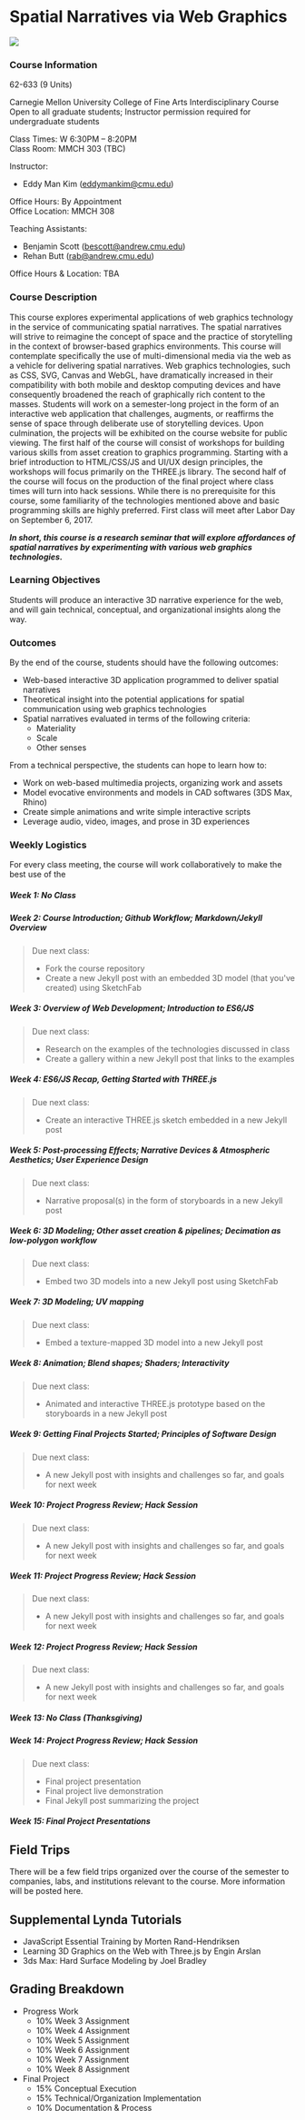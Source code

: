 # Spatial Narratives via Web Graphics
![](assets/banner.png)

### Course Information
62-633 (9 Units)<br>

Carnegie Mellon University College of Fine Arts Interdisciplinary Course<br>
Open to all graduate students; Instructor permission required for undergraduate students

Class Times: W 6:30PM – 8:20PM<br>
Class Room: MMCH 303 (TBC)

Instructor: 
- Eddy Man Kim ([eddymankim@cmu.edu](mailto:eddymankim@cmu.edu))

Office Hours: By Appointment<br>
Office Location: MMCH 308

Teaching Assistants: 
- Benjamin Scott ([bescott@andrew.cmu.edu](bescott@andrew.cmu.edu))
- Rehan Butt ([rab@andrew.cmu.edu](rab@andrew.cmu.edu))

Office Hours & Location: TBA

### Course Description
This course explores experimental applications of web graphics technology in the service of communicating spatial narratives.
The spatial narratives will strive to reimagine the concept of space and the practice of storytelling in the context of browser-based graphics environments.
This course will contemplate specifically the use of multi-dimensional media via the web as a vehicle for delivering spatial narratives.
Web graphics technologies, such as CSS, SVG, Canvas and WebGL, have dramatically increased in their compatibility with both mobile and desktop computing devices and have consequently broadened the reach of graphically rich content to the masses.
Students will work on a semester-long project in the form of an interactive web application that challenges, augments, or reaffirms the sense of space through deliberate use of storytelling devices.
Upon culmination, the projects will be exhibited on the course website for public viewing.
The first half of the course will consist of workshops for building various skills from asset creation to graphics programming.
Starting with a brief introduction to HTML/CSS/JS and UI/UX design principles, the workshops will focus primarily on the THREE.js library.
The second half of the course will focus on the production of the final project where class times will turn into hack sessions.
While there is no prerequisite for this course, some familiarity of the technologies mentioned above and basic programming skills are highly preferred.
First class will meet after Labor Day on September 6, 2017.

**_In short, this course is a research seminar that will explore affordances of spatial narratives by experimenting with various web graphics technologies._**

### Learning Objectives
Students will produce an interactive 3D narrative experience for the web,
and will gain technical, conceptual, and organizational insights along the way.

### Outcomes
By the end of the course, students should have the following outcomes:
- Web-based interactive 3D application programmed to deliver spatial narratives
- Theoretical insight into the potential applications for spatial communication using web graphics technologies
- Spatial narratives evaluated in terms of the following criteria:
  - Materiality
  - Scale
  - Other senses

From a technical perspective, the students can hope to learn how to: 
- Work on web-based multimedia projects, organizing work and assets
- Model evocative environments and models in CAD softwares (3DS Max, Rhino)
- Create simple animations and write simple interactive scripts
- Leverage audio, video, images, and prose in 3D experiences


### Weekly Logistics
For every class meeting, the course will work collaboratively to make the best use of the 

##### Week 1: No Class

##### Week 2: Course Introduction; Github Workflow; Markdown/Jekyll Overview
> Due next class:
> - Fork the course repository
> - Create a new Jekyll post with an embedded 3D model (that you've created) using SketchFab

##### Week 3: Overview of Web Development; Introduction to ES6/JS
> Due next class:
> - Research on the examples of the technologies discussed in class
> - Create a gallery within a new Jekyll post that links to the examples

##### Week 4: ES6/JS Recap, Getting Started with THREE.js
> Due next class:
> - Create an interactive THREE.js sketch embedded in a new Jekyll post

##### Week 5: Post-processing Effects; Narrative Devices & Atmospheric Aesthetics; User Experience Design
> Due next class:
> - Narrative proposal(s) in the form of storyboards in a new Jekyll post

##### Week 6: 3D Modeling; Other asset creation & pipelines; Decimation as low-polygon workflow
> Due next class:
> - Embed two 3D models into a new Jekyll post using SketchFab

##### Week 7: 3D Modeling; UV mapping
> Due next class:
> - Embed a texture-mapped 3D model into a new Jekyll post

##### Week 8: Animation; Blend shapes; Shaders; Interactivity
> Due next class:
> - Animated and interactive THREE.js prototype based on the storyboards in a new Jekyll post

##### Week 9: Getting Final Projects Started; Principles of Software Design
> Due next class:
> - A new Jekyll post with insights and challenges so far, and goals for next week

##### Week 10: Project Progress Review; Hack Session
> Due next class:
> - A new Jekyll post with insights and challenges so far, and goals for next week

##### Week 11: Project Progress Review; Hack Session
> Due next class:
> - A new Jekyll post with insights and challenges so far, and goals for next week

##### Week 12: Project Progress Review; Hack Session
> Due next class:
> - A new Jekyll post with insights and challenges so far, and goals for next week

##### Week 13: No Class (Thanksgiving)

##### Week 14: Project Progress Review; Hack Session
> Due next class:
> - Final project presentation
> - Final project live demonstration
> - Final Jekyll post summarizing the project

##### Week 15: **Final Project Presentations**

## Field Trips
There will be a few field trips organized over the course of the semester to companies, labs, and institutions relevant to the course. More information will be posted here.

## Supplemental Lynda Tutorials
- JavaScript Essential Training by Morten Rand-Hendriksen
- Learning 3D Graphics on the Web with Three.js by Engin Arslan
- 3ds Max: Hard Surface Modeling by Joel Bradley

## Grading Breakdown
- Progress Work
  - 10% Week 3 Assignment
  - 10% Week 4 Assignment
  - 10% Week 5 Assignment
  - 10% Week 6 Assignment
  - 10% Week 7 Assignment
  - 10% Week 8 Assignment
- Final Project
  - 15% Conceptual Execution
  - 15% Technical/Organization Implementation
  - 10% Documentation & Process
